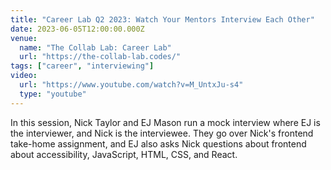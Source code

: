 ```yaml
---
title: "Career Lab Q2 2023: Watch Your Mentors Interview Each Other"
date: 2023-06-05T12:00:00.000Z
venue:
  name: "The Collab Lab: Career Lab"
  url: "https://the-collab-lab.codes/"
tags: ["career", "interviewing"]
video:
  url: "https://www.youtube.com/watch?v=M_UntxJu-s4"
  type: "youtube"
---
```


In this session, Nick Taylor and EJ Mason run a mock interview where EJ is the interviewer, and Nick is the interviewee. They go over Nick's frontend take-home assignment, and EJ also asks Nick questions about frontend about accessibility, JavaScript, HTML, CSS, and React.
